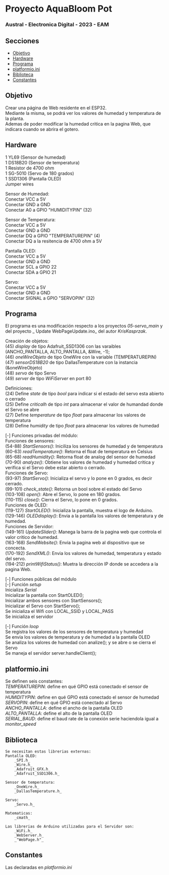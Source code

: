 # Proyecto AquaBloom Pot

### Austral - Electronica Digital - 2023 - EAM

## Secciones

- [Objetivo](#objetivo)
- [Hardware](#hardware)
- [Programa](#programa)
- [platformio.ini](#platformio.ini)
- [Biblioteca](#biblioteca)
- [Constantes](#constantes)

## Objetivo
  Crear una página de Web residente en el ESP32.  
  Mediante la misma, se podrá ver los valores de humedad y temperatura de la planta.  
  Ademas de poder modificar la humedad critica en la pagina Web, que indicara cuando se abrira el gotero.     

## Hardware
  
  1 YL69 (Sensor de humedad)  
  1 DS18B20 (Sensor de temperatura)  
  1 Resistor de 4700 ohm    
  1 SG-5010 (Servo de 180 grados)  
  1 SSD1306 (Pantalla OLED)  
  Jumper wires    
  
  Sensor de Humedad:  
    Conectar VCC a 5V  
    Conectar GND a GND  
    Conectar A0 a GPIO "HUMIDITYPIN" (32)  
  
  Sensor de Temperatura:  
    Conectar VCC a 5V  
    Conectar GND a GND  
    Conectar DQ a GPIO "TEMPERATUREPIN" (4)  
    Conectar DQ a la resitencia de 4700 ohm a 5V  
  
  Pantalla OLED:  
    Conectar VCC a 5V  
    Conectar GND a GND  
    Conectar SCL a GPIO 22  
    Conectar SDA a GPIO 21  

  Servo:  
    Conectar VCC a 5V  
    Conectar GND a GND  
    Conectar SIGNAL a GPIO "SERVOPIN" (32)  
    

## Programa

 El programa es una modificación respecto a los proyectos _05-servo_main_ y del proyecto _ Update WebPageUpdate.ino_ del autor _KrisKasprzak_.    

   

 Creación de objetos:  
   (45) _display_ de tipo Adafruit_SSD1306 con las varaibles (ANCHO_PANTALLA, ALTO_PANTALLA, &Wire, -1);  
   (46) _oneWireObjeto_ de tipo OneWire con la variable (TEMPERATUREPIN)  
   (47) _sensorDS18B20_ de tipo DallasTemperature con la instancia (&oneWireObjeto)  
   (48) _servo_ de tipo Servo  
   (49) _server_ de tipo _WiFiServer_ en port 80    
  
 Definiciones:   
   (24) Define _state_ de tipo _bool_ para indicar si el estado del servo esta abierto o cerrado    
   (25) Define _criticalh_ de tipo _int_ para almacenar el valor de humandad donde el Servo se abre  
   (27) Define _temperature_ de tipo _float_ para almacenar los valores de temperatura  
   (28) Define _humidity_ de tipo _float_ para almacenar los valores de humedad   
     

 [-] Funciones privadas del módulo:   
    Funciones de sensores:  
        (54-88) _StartSensors()_: Iniciliza los sensores de humedad y de temperatura  
        (60-63) _readTemperature()_: Retorna el float de temperatura en Celsius   
        (65-68) _readHumidity()_: Retorna float de analog del sensor de humedad  
        (70-90) _analyze()_: Obtiene los valores de humedad y humedad critica y verifica si el Servo debe estar abierto o cerrado.  
   Funciones de Servo:  
        (93-97) _StartServo()_: Inicializa el servo y lo pone en 0 grados, es decir cerrado.  
        (99-101) _check_state()_: Retorna un bool sobre el estado del Servo  
        (103-108) _open()_: Abre el Servo, lo pone en 180 grados.  
        (110-115) _close()_: Cierra el Servo, lo pone en 0 grados.  
    Funciones de OLED:  
        (119-127) _StartOLED()_: Inicializa la pantalla, muestra el logo de Arduino.  
        (129-146) _OLEDdisplay()_: Envia a la pantalla los valores de temperatura y de humedad.  
    Funciones de Servidor:  
        (149-161) _UpdateSlider()_: Manega la barra de la pagina web que controla el valor critico de humedad.  
        (163-168) _SendWebsite()_: Envia la pagina web al dispositivo que se concecta.  
        (170-192) _SendXML()_: Envia los valores de humedad, temperatura y estado del servo.  
        (194-212) _printWifiStatus()_: Muetra la dirección IP donde se accedera a la pagina Web.  
  
 [-] Funciones públicas del módulo    
  [-] Función _setup_    
   Inicializa _Serial_    
   Inicializar la pantalla con StartOLED();  
   Inicializar ambos sensores con StartSensors();   
   Inicializar el Servo con StartServo();   
   Se inicializa el Wifi con LOCAL_SSID y LOCAL_PASS   
   Se inicializa el servidor    
  
  [-] Función _loop_    
   Se registra los valores de los sensores de temperatura y humedad    
   Se envia los valores de temperatura y de humedad a la pantalla OLED  
   Se analiza los valores de humedad con analize(); y se abre o se cierra el Servo  
   Se maneja el servidor server.handleClient();  
  

## platformio.ini  
   Se definen seis constantes:  
   _TEMPERATUREPIN_: define en qué GPIO está conectado el sensor de temperatura  
   _HUMIDITYPIN_: define en qué GPIO está conectado el sensor de humedad  
   _SERVOPIN_: define en qué GPIO está conectado al Servo  
   _ANCHO_PANTALLA_: define el ancho de la pantalla OLED  
   _ALTO_PANTALLA_: define el alto de la pantalla OLED  
   _SERIAL_BAUD_: define el baud rate de la conexión serie haciendola igual a _monitor_speed_      


## Biblioteca

    Se necesitan estas librerias externas:  
    Pantalla OLED:  
        _SPI.h_  
        _Wire.h_  
        _Adafruit_GFX.h_  
        _Adafruit_SSD1306.h_  
      
    Sensor de temperatura:  
        _OneWire.h_  
        _DallasTemperature.h_  
      
    Servo:  
        _Servo.h_  
      
    Matematicas:  
        _cmath_  

    Las librerias de Arduino utilizadas para el Servidor son:  
        _WiFi.h_  
        _WebServer.h_  
        _"WebPage.h"_  

## Constantes

   Las declaradas en _platformio.ini_  
